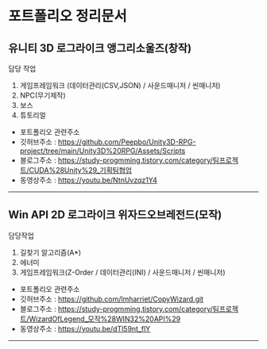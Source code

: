 # 포트폴리오 정리문서

## 유니티 3D 로그라이크 앵그리소울즈(창작)

담당 작업
 1. 게임프레임워크 (데이터관리(CSV,JSON) / 사운드매니저 / 씬매니저)
 2. NPC(무기제작) 
 3. 보스 
 4. 튜토리얼
 
- 포트폴리오 관련주소
- 깃허브주소 : https://github.com/Peepbo/Unity3D-RPG-project/tree/main/Unity3D%20RPG/Assets/Scripts
- 블로그주소 : https://study-progmming.tistory.com/category/팀프로젝트/CUDA%28Unity%29_기획팀협업
- 동영상주소 : https://youtu.be/NtnUvzqz1Y4
---

## Win API 2D 로그라이크 위자드오브레전드(모작)

담당작업
 1. 길찾기 알고리즘(A*)
 2. 에너미 
 3. 게임프레임워크(Z-Order / 데이터관리(INI) / 사운드매니저 / 씬매니저)

 
 - 포트폴리오 관련주소
- 깃허브주소 : https://github.com/lmharriet/CopyWizard.git
- 블로그주소 : https://study-progmming.tistory.com/category/팀프로젝트/WizardOfLegend_모작%28WIN32%20API%29
- 동영상주소 : https://youtu.be/dTl59nt_flY
---
